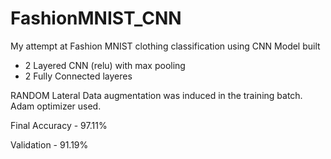 # FashionMNIST_CNN
My attempt at Fashion MNIST clothing classification using CNN
Model built
- 2 Layered CNN (relu) with max pooling
- 2 Fully Connected layeres

RANDOM Lateral Data augmentation was induced in the training batch.
Adam optimizer used.

Final Accuracy - 97.11%

Validation - 91.19%
